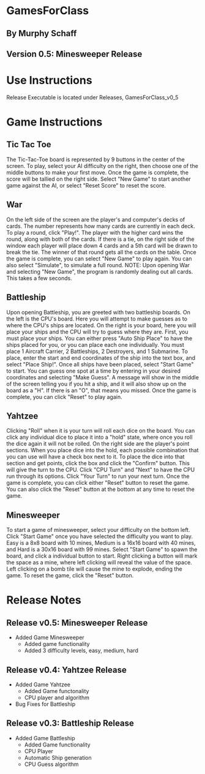 # GamesForClass
## By Murphy Schaff
## Version 0.5: Minesweeper Release

# Use Instructions
Release Executable is located under Releases, GamesForClass_v0_5

# Game Instructions
## Tic Tac Toe
The Tic-Tac-Toe board is represented by 9 buttons in the center of the screen. To play, select your AI difficulty on the right, then choose one of the middle buttons to make your first move.
Once the game is complete, the score will be tallied on the right side. Select "New Game" to start another game against the AI, or select "Reset Score" to reset the score.
## War
On the left side of the screen are the player's and computer's decks of cards. The number represents how many cards are currently in each deck. To play a round, click "Play!". The player with the higher card wins the round, along with both of the cards. If there is a tie, on the right side of the window each player will place down 4 cards and a 5th card will be drawn to break the tie. The winner of that round gets all the cards on the table. Once the game is complete, you can select "New Game" to play again. You can also select "Simulate", to simulate a full round.
NOTE: Upon opening War and selecting "New Game", the program is randomly dealing out all cards. This takes a few seconds.
## Battleship
Upon opening Battleship, you are greeted with two battleship boards. On the left is the CPU's board. Here you will attempt to make guesses as to where the CPU's ships are located. On the right is your board, here you will place your ships and the CPU will try to guess where they are. First, you must place your ships. You can either press "Auto Ship Place" to have the ships placed for you, or you can place each one individually. You must place 1 Aircraft Carrier, 2 Battleships, 2 Destroyers, and 1 Submarine. To place, enter the start and end coordinates of the ship into the text box, and select "Place Ship!". Once all ships have been placed, select "Start Game" to start. You can guess one spot at a time by entering in your desired coordinates and selecting "Make Guess". A message will show in the middle of the screen telling you if you hit a ship, and it will also show up on the board as a "H". If there is an "O", that means you missed. Once the game is complete, you can click "Reset" to play again.
## Yahtzee
Clicking "Roll" when it is your turn will roll each dice on the board. You can click any individual dice to place it into a "hold" state, where once you roll the dice again it will not be rolled. On the right side are the player's point sections. When you place dice into the hold, each possible combination that you can use will have a check box next to it. To place the dice into that section and get points, click the box and click the "Confirm" button. This will give the turn to the CPU. Click "CPU Turn" and "Next" to have the CPU run through its options. Click "Your Turn" to run your next turn. Once the game is complete, you can click either "Reset" button to reset the game. You can also click the "Reset" button at the bottom at any time to reset the game.
## Minesweeper
To start a game of minesweeper, select your difficulty on the bottom left. Click "Start Game" once you have selected the difficulty you want to play. Easy is a 8x8 board with 10 mines, Medium is a 16x16 board with 40 mines, and Hard is a 30x16 board with 99 mines. Select "Start Game" to spawn the board, and click a individual button to start. Right clicking a button will mark the space as a mine, where left clicking will reveal the value of the space. Left clicking on a bomb tile will cause the mine to explode, ending the game. To reset the game, click the "Reset" button. 

# Release Notes
## Release v0.5: Minesweeper Release
+ Added Game Minesweeper
    + Added game functionality
    + Added 3 difficulty levels, easy, medium, hard

## Release v0.4: Yahtzee Release
+ Added Game Yahtzee
    + Added Game functonality
    + CPU player and algorithm
+ Bug Fixes for Battleship

## Release v0.3: Battleship Release
+ Added Game Battleship
    + Added Game functionality
    + CPU Player
    + Automatic Ship generation
    + CPU Guess algorithm